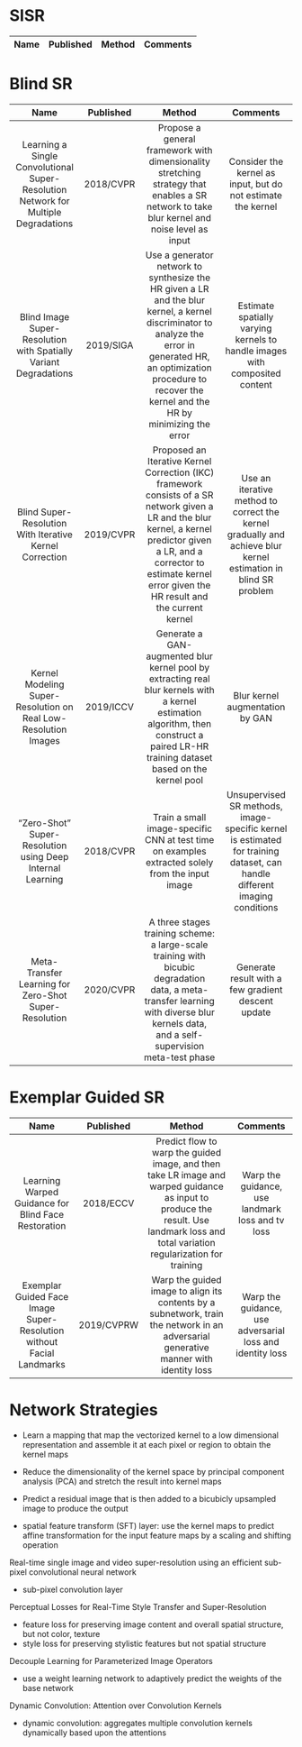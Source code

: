 # SISR
|         Name         | Published |      Method        |          Comments          |
| :------------------: | :-------: | :----------------: | :------------------------: |


# Blind SR
|         Name         | Published |      Method        |          Comments          |
| :------------------: | :-------: | :----------------: | :------------------------: |
| Learning a Single Convolutional Super-Resolution Network for Multiple Degradations | 2018/CVPR | Propose a general framework with dimensionality stretching strategy that enables a SR network to take blur kernel and noise level as input | Consider the kernel as input, but do not estimate the kernel |
| Blind Image Super-Resolution with Spatially Variant Degradations | 2019/SIGA | Use a generator network to synthesize the HR given a LR and the blur kernel, a kernel discriminator to analyze the error in generated HR, an optimization procedure to recover the kernel and the HR by minimizing the error| Estimate spatially varying kernels to handle images with composited content |
| Blind Super-Resolution With Iterative Kernel Correction | 2019/CVPR | Proposed an Iterative Kernel Correction (IKC) framework consists of a SR network given a LR and the blur kernel, a kernel predictor given a LR, and a corrector to estimate kernel error given the HR result and the current kernel | Use an iterative method to correct the kernel gradually and achieve blur kernel estimation in blind SR problem |
| Kernel Modeling Super-Resolution on Real Low-Resolution Images | 2019/ICCV | Generate a GAN-augmented blur kernel pool by extracting real blur kernels with a kernel estimation algorithm, then construct a paired LR-HR training dataset based on the kernel pool | Blur kernel augmentation by GAN |
| “Zero-Shot” Super-Resolution using Deep Internal Learning | 2018/CVPR | Train a small image-specific CNN at test time on examples extracted solely from the input image | Unsupervised SR methods, image-specific kernel is estimated for training dataset, can handle different imaging conditions |
| Meta-Transfer Learning for Zero-Shot Super-Resolution | 2020/CVPR | A three stages training scheme: a large-scale training with bicubic degradation data, a meta-transfer learning with diverse blur kernels data, and a self-supervision meta-test phase | Generate result with a few gradient descent update |

# Exemplar Guided SR
|         Name         | Published |      Method        |          Comments          |
| :------------------: | :-------: | :----------------: | :------------------------: |
| Learning Warped Guidance for Blind Face Restoration | 2018/ECCV | Predict flow to warp the guided image, and then take LR image and warped guidance as input to produce the result. Use landmark loss and total variation regularization for training | Warp the guidance, use landmark loss and tv loss |
| Exemplar Guided Face Image Super-Resolution without Facial Landmarks | 2019/CVPRW | Warp the guided image to align its contents by a subnetwork, train the network in an adversarial generative manner with identity loss | Warp the guidance, use adversarial loss and identity loss |


# Network Strategies
- Learn a mapping that map the vectorized kernel to a low dimensional representation and assemble it at each pixel or region to obtain the kernel maps
- Reduce the dimensionality of the kernel space by principal component analysis (PCA) and stretch the result into kernel maps

- Predict a residual image that is then added to a bicubicly upsampled image to produce the output
- spatial feature transform (SFT) layer: use the kernel maps to predict affine transformation for the input feature maps by a scaling and shifting operation

Real-time single image and video super-resolution using an efficient sub-pixel convolutional neural network
- sub-pixel convolution layer

Perceptual Losses for Real-Time Style Transfer and Super-Resolution
- feature loss for preserving image content and overall spatial structure, but not color, texture
- style loss for preserving stylistic features but not spatial structure

Decouple Learning for Parameterized Image Operators
- use a weight learning network to adaptively predict the weights of the base network

Dynamic Convolution: Attention over Convolution Kernels
- dynamic convolution: aggregates multiple convolution kernels dynamically based upon the attentions
